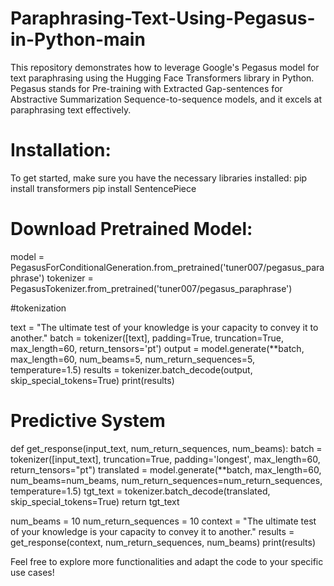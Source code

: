 # Paraphrasing-Text-Using-Pegasus-in-Python-main
This repository demonstrates how to leverage Google's Pegasus model for text paraphrasing using the Hugging Face Transformers library in Python. Pegasus stands for Pre-training with Extracted Gap-sentences for Abstractive Summarization Sequence-to-sequence models, and it excels at paraphrasing text effectively.

# Installation:
To get started, make sure you have the necessary libraries installed: pip install transformers pip install SentencePiece

# Download Pretrained Model:
model = PegasusForConditionalGeneration.from_pretrained('tuner007/pegasus_paraphrase') tokenizer = PegasusTokenizer.from_pretrained('tuner007/pegasus_paraphrase')

#tokenization

text = "The ultimate test of your knowledge is your capacity to convey it to another." batch = tokenizer([text], padding=True, truncation=True, max_length=60, return_tensors='pt') output = model.generate(**batch, max_length=60, num_beams=5, num_return_sequences=5, temperature=1.5) results = tokenizer.batch_decode(output, skip_special_tokens=True) print(results)

# Predictive System
def get_response(input_text, num_return_sequences, num_beams): batch = tokenizer([input_text], truncation=True, padding='longest', max_length=60, return_tensors="pt") translated = model.generate(**batch, max_length=60, num_beams=num_beams, num_return_sequences=num_return_sequences, temperature=1.5) tgt_text = tokenizer.batch_decode(translated, skip_special_tokens=True) return tgt_text

num_beams = 10 num_return_sequences = 10 context = "The ultimate test of your knowledge is your capacity to convey it to another." results = get_response(context, num_return_sequences, num_beams) print(results)

Feel free to explore more functionalities and adapt the code to your specific use cases!
